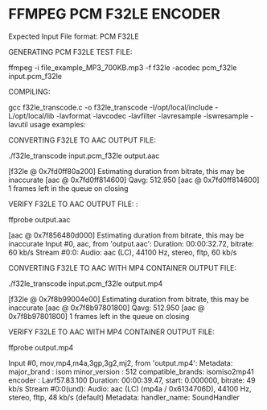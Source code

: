 
# FFMPEG PCM F32LE ENCODER

Expected Input File format: PCM F32LE

GENERATING PCM F32LE TEST FILE:

ffmpeg -i file_example_MP3_700KB.mp3 -f f32le -acodec pcm_f32le input.pcm_f32le

COMPILING:

gcc f32le_transcode.c -o f32le_transcode -I/opt/local/include -L/opt/local/lib -lavformat -lavcodec -lavfilter -lavresample -lswresample -lavutil
usage examples:

CONVERTING F32LE TO AAC OUTPUT FILE:

./f32le_transcode input.pcm_f32le output.aac


[f32le @ 0x7fd0ff80a200] Estimating duration from bitrate, this may be inaccurate
[aac @ 0x7fd0ff814600] Qavg: 512.950
[aac @ 0x7fd0ff814600] 1 frames left in the queue on closing

VERIFY F32LE TO AAC OUTPUT FILE: :

ffprobe output.aac

[aac @ 0x7f856480d000] Estimating duration from bitrate, this may be inaccurate
Input #0, aac, from 'output.aac':
Duration: 00:00:32.72, bitrate: 60 kb/s
Stream #0:0: Audio: aac (LC), 44100 Hz, stereo, fltp, 60 kb/s

CONVERTING F32LE TO AAC WITH MP4 CONTAINER OUTPUT FILE:

./f32le_transcode input.pcm_f32le output.mp4

[f32le @ 0x7f8b99004e00] Estimating duration from bitrate, this may be inaccurate
[aac @ 0x7f8b97801800] Qavg: 512.950
[aac @ 0x7f8b97801800] 1 frames left in the queue on closing

VERIFY F32LE TO AAC WITH MP4 CONTAINER OUTPUT FILE:

ffprobe output.mp4

Input #0, mov,mp4,m4a,3gp,3g2,mj2, from 'output.mp4':
Metadata:
major_brand : isom
minor_version : 512
compatible_brands: isomiso2mp41
encoder : Lavf57.83.100
Duration: 00:00:39.47, start: 0.000000, bitrate: 49 kb/s
Stream #0:0(und): Audio: aac (LC) (mp4a / 0x6134706D), 44100 Hz, stereo, fltp, 48 kb/s (default)
Metadata:
handler_name: SoundHandler